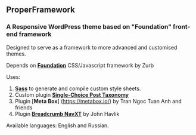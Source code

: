 ## ProperFramework
### A Responsive WordPress theme based on "Foundation" front-end framework

Designed to serve as a framework to more advanced and customised themes.

Depends on [**Foundation**](http://foundation.zurb.com/) CSS/Javascript framework by Zurb

Uses: 

1. [**Sass**](http://sass-lang.com/) to generate and compile custom style sheets.
2. Custom plugin [**Single-Choice Post Taxonomy**](https://github.com/ihortom/plugins/tree/master/single-choice-tax)
3. Plugin [**Meta Box**] (https://metabox.io/) by Tran Ngoc Tuan Anh and friends
4. Plugin [**Breadcrumb NavXT**](http://mtekk.us/code/breadcrumb-navxt/) by John Havlik

Available languages: English and Russian.
